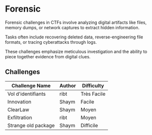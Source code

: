 # Forensic

Forensic challenges in CTFs involve analyzing digital artifacts like files, memory dumps, or network captures to extract hidden information.

Tasks often include recovering deleted data, reverse-engineering file formats, or tracing cyberattacks through logs.

These challenges emphasize meticulous investigation and the ability to piece together evidence from digital clues.

## Challenges

| Challenge Name      | Author | Difficulty |
| ------------------- | ------ | ----------- |
| Vol d'identifiants  | ribt   | Très Facile |
| Innovation          | Shaym  | Facile      |
| ClearLaw            | Shaym  | Moyen       |
| Exfiltration        | ribt   | Moyen       |
| Strange old package | Shaym  | Difficile   |